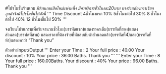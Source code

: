 #โปรโมชั่นร้านเกม
 *มีร้านเกมเปิดใหม่แห่งหนึ่ง มีค่าบริการชั่วโมงละ20บาท ทางร้านต้องการเรียกลูกค้าจึงมีโปรโมชั่นให้ดังนี้*
'''
Time                             Discount
4ชั่วโมงแรก                          10%
5ชั่วโมงต่อไป                         30%
8 ชั่วโมงต่อไป                        40%
12 ชั่วโมงขึ้นไป                       50%
'''

  จงเรียนโปรแกรมเพื่อรับจานวนชั่วโมง(บรรทัดแรก)แสดงราคาเต็ม(บรรทัดที่สอง)แสดงส่วนลด(บรรทัดที่สาม)
แสดงราคาที่ต้องจ่ายที่หักลบกับค่าส่วนลดแล้ว(บรรทัดที่4)และ(บรรทัดที่ห้า)แสดงคาว่า “Thank you”

ตัวอย่างInput/Output
'''
Enter your Time : 2
Your full price : 40.00
Your discount : 10%
Your price : 36.00 Baths.
Thank you
'''
'''
Enter your Time : 8
Your full price : 160.00Baths.
Your discount : 40%
Your price : 96.00 Baths.
Thank you
'''
